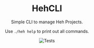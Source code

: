 <div align="center">

# HehCLI

Simple CLI to manage Heh Projects.

Use `./heh help` to print out all commands.


![Tests](https://github.com/NowhereLTD/HehCLI/workflows/Deno/badge.svg)

</div>
